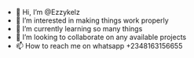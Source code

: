 - 👋 Hi, I’m @Ezzykelz
- 👀 I’m interested in making things work properly 
- 🌱 I’m currently learning so many things 
- 💞️ I’m looking to collaborate on any available projects 
- 📫 How to reach me on whatsapp +2348163156655

<!---
Ezzykelz/Ezzykelz is a ✨ special ✨ repository because its `README.md` (this file) appears on your GitHub profile.
You can click the Preview link to take a look at your changes.
--->
